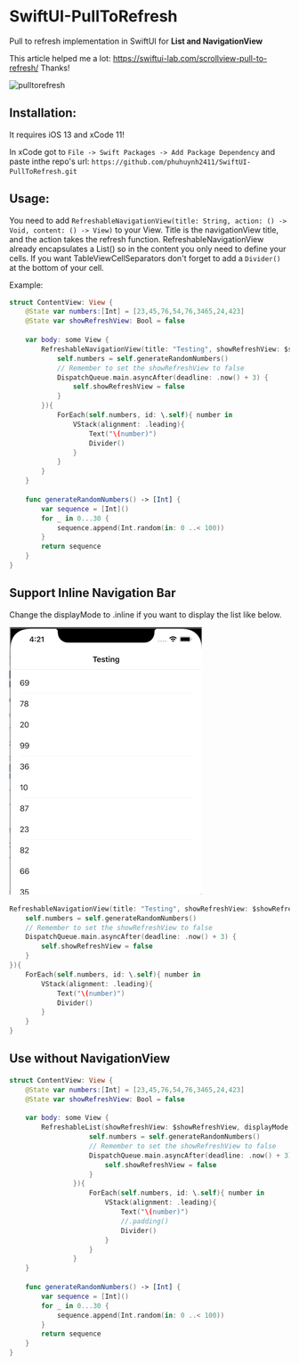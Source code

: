 # SwiftUI-PullToRefresh

Pull to refresh implementation in SwiftUI for **List and NavigationView**

This article helped me a lot: https://swiftui-lab.com/scrollview-pull-to-refresh/
Thanks!

![pulltorefresh](./pull.gif "pulltorefresh")

## Installation: 

It requires iOS 13 and xCode 11!

In xCode got to `File -> Swift Packages -> Add Package Dependency` and paste inthe repo's url: `https://github.com/phuhuynh2411/SwiftUI-PullToRefresh.git`  

## Usage: 
You need to add `RefreshableNavigationView(title: String, action: () -> Void, content: () -> View)` to your View. Title is the navigationView title, and the action takes the refresh function. RefreshableNavigationView already encapsulates a List() so in the content you only need to define your cells. If you want TableViewCellSeparators don't forget to add a `Divider()` at the bottom of your cell.

Example: 

```swift
struct ContentView: View {
    @State var numbers:[Int] = [23,45,76,54,76,3465,24,423]
    @State var showRefreshView: Bool = false
    
    var body: some View {
        RefreshableNavigationView(title: "Testing", showRefreshView: $showRefreshView, displayMode: .inline, action:{
            self.numbers = self.generateRandomNumbers()
            // Remember to set the showRefreshView to false
            DispatchQueue.main.asyncAfter(deadline: .now() + 3) {
                self.showRefreshView = false
            }
        }){
            ForEach(self.numbers, id: \.self){ number in
                VStack(alignment: .leading){
                    Text("\(number)")
                    Divider()
                }
            }
        }
    }
    
    func generateRandomNumbers() -> [Int] {
        var sequence = [Int]()
        for _ in 0...30 {
            sequence.append(Int.random(in: 0 ..< 100))
        }
        return sequence
    }
}
```

## Support Inline Navigation Bar
Change the displayMode to .inline if you want to display the list like below.

![Inline](inline.gif)

```swift
RefreshableNavigationView(title: "Testing", showRefreshView: $showRefreshView, displayMode: .inline, action:{
    self.numbers = self.generateRandomNumbers()
    // Remember to set the showRefreshView to false
    DispatchQueue.main.asyncAfter(deadline: .now() + 3) {
        self.showRefreshView = false
    }
}){
    ForEach(self.numbers, id: \.self){ number in
        VStack(alignment: .leading){
            Text("\(number)")
            Divider()
        }
    }
}
```

## Use without NavigationView

```swift
struct ContentView: View {
    @State var numbers:[Int] = [23,45,76,54,76,3465,24,423]
    @State var showRefreshView: Bool = false
    
    var body: some View {
        RefreshableList(showRefreshView: $showRefreshView, displayMode: .inline, action:{
                    self.numbers = self.generateRandomNumbers()
                    // Remember to set the showRefreshView to false
                    DispatchQueue.main.asyncAfter(deadline: .now() + 3) {
                        self.showRefreshView = false
                    }
                }){
                    ForEach(self.numbers, id: \.self){ number in
                        VStack(alignment: .leading){
                            Text("\(number)")
                            //.padding()
                            Divider()
                        }
                    }
                }
    }
    
    func generateRandomNumbers() -> [Int] {
        var sequence = [Int]()
        for _ in 0...30 {
            sequence.append(Int.random(in: 0 ..< 100))
        }
        return sequence
    }
}
```
